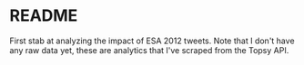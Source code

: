 # README

First stab at analyzing the impact of ESA 2012 tweets. Note that I don't have any raw data yet, these are analytics that I've scraped from the Topsy API.